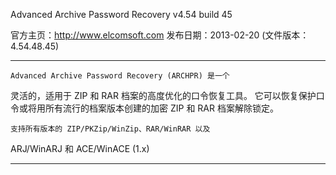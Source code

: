 
Advanced Archive Password Recovery v4.54 build 45

官方主页：http://www.elcomsoft.com
发布日期：2013-02-20 (文件版本：4.54.48.45)

-------------------------------------------------------

    Advanced Archive Password Recovery (ARCHPR) 是一个
灵活的，适用于 ZIP 和 RAR 档案的高度优化的口令恢复工具。
它可以恢复保护口令或将用所有流行的档案版本创建的加密
ZIP 和 RAR 档案解除锁定。

    支持所有版本的 ZIP/PKZip/WinZip、RAR/WinRAR 以及
ARJ/WinARJ 和 ACE/WinACE (1.x)

-------------------------------------------------------
